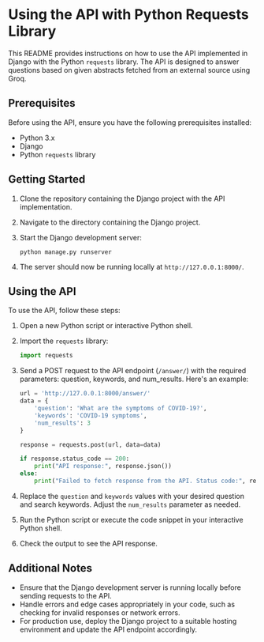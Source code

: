 # Using the API with Python Requests Library

This README provides instructions on how to use the API implemented in Django with the Python `requests` library. The API is designed to answer questions based on given abstracts fetched from an external source using Groq.

## Prerequisites

Before using the API, ensure you have the following prerequisites installed:

- Python 3.x
- Django
- Python `requests` library

## Getting Started

1. Clone the repository containing the Django project with the API implementation.

2. Navigate to the directory containing the Django project.

3. Start the Django development server:
   ```
   python manage.py runserver
   ```

4. The server should now be running locally at `http://127.0.0.1:8000/`.

## Using the API

To use the API, follow these steps:

1. Open a new Python script or interactive Python shell.

2. Import the `requests` library:
   ```python
   import requests
   ```

3. Send a POST request to the API endpoint (`/answer/`) with the required parameters: question, keywords, and num_results. Here's an example:
   ```python
   url = 'http://127.0.0.1:8000/answer/'
   data = {
       'question': 'What are the symptoms of COVID-19?',
       'keywords': 'COVID-19 symptoms',
       'num_results': 3
   }

   response = requests.post(url, data=data)

   if response.status_code == 200:
       print("API response:", response.json())
   else:
       print("Failed to fetch response from the API. Status code:", response.status_code)
   ```

4. Replace the `question` and `keywords` values with your desired question and search keywords. Adjust the `num_results` parameter as needed.

5. Run the Python script or execute the code snippet in your interactive Python shell.

6. Check the output to see the API response.

## Additional Notes

- Ensure that the Django development server is running locally before sending requests to the API.
- Handle errors and edge cases appropriately in your code, such as checking for invalid responses or network errors.
- For production use, deploy the Django project to a suitable hosting environment and update the API endpoint accordingly.
